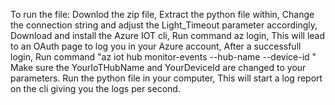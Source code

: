 To run the file:
Downlod the zip file, Extract the python file within,
Change the connection string and adjust the Light_Timeout parameter accordingly,
Download and install the Azure IOT cli,
Run command az login, This will lead to an OAuth page to log you in your Azure account,
After a successfull login, Run command "az iot hub monitor-events --hub-name <YourIoTHubName> --device-id <YourDeviceId>"
Make sure the YourIoTHubName and YourDeviceId are changed to your parameters.
Run the python file in your computer,
This will start a log report on the cli giving you the logs per second.
